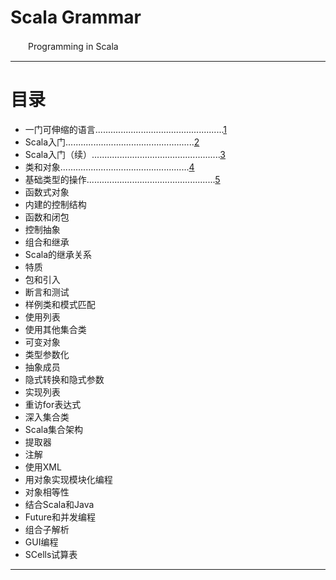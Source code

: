 # Scala Grammar    
　　Programming in Scala    

***    
# 目录
- 一门可伸缩的语言...................................................[1](./a-scalable-language/README.md)
- Scala入门...................................................[2](./first-step-in-scala/README.md)
- Scala入门（续）...................................................[3](./next-step-in-scala/README.md)
- 类和对象...................................................[4](./classes-and-objects/README.md)
- 基础类型的操作...................................................[5](./basic-types-and-operations/README.md)
- 函数式对象
- 内建的控制结构
- 函数和闭包
- 控制抽象
- 组合和继承
- Scala的继承关系
- 特质
- 包和引入
- 断言和测试
- 样例类和模式匹配
- 使用列表
- 使用其他集合类
- 可变对象
- 类型参数化
- 抽象成员
- 隐式转换和隐式参数
- 实现列表
- 重访for表达式
- 深入集合类
- Scala集合架构
- 提取器
- 注解
- 使用XML
- 用对象实现模块化编程
- 对象相等性
- 结合Scala和Java
- Future和并发编程
- 组合子解析
- GUI编程
- SCells试算表

***
